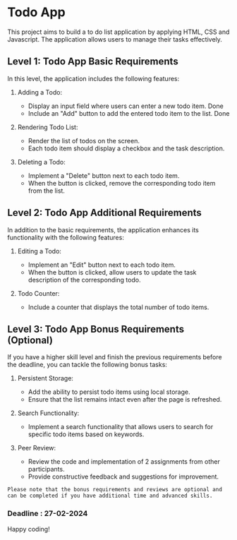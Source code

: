 # Todo App

This project aims to build a to do list application by applying HTML, CSS and Javascript.  The application allows users to manage their tasks effectively.

## Level 1: Todo App Basic Requirements

In this level, the application includes the following features:

1. Adding a Todo:
   - Display an input field where users can enter a new todo item.   Done
   - Include an "Add" button to add the entered todo item to the list.    Done

2. Rendering Todo List:
   - Render the list of todos on the screen.
   - Each todo item should display a checkbox and the task description.

3. Deleting a Todo:
   - Implement a "Delete" button next to each todo item.
   - When the button is clicked, remove the corresponding todo item from the list.

## Level 2: Todo App Additional Requirements

In addition to the basic requirements, the application enhances its functionality with the following features:

1. Editing a Todo:
   - Implement an "Edit" button next to each todo item.
   - When the button is clicked, allow users to update the task description of the corresponding todo.

2. Todo Counter:
   - Include a counter that displays the total number of todo items.


## Level 3: Todo App Bonus Requirements (Optional)

If you have a higher skill level and finish the previous requirements before the deadline, you can tackle the following bonus tasks:

1. Persistent Storage:
   - Add the ability to persist todo items using local storage.
   - Ensure that the list remains intact even after the page is refreshed.

2. Search Functionality:
   - Implement a search functionality that allows users to search for specific todo items based on keywords.

3. Peer Review:
   - Review the code and implementation of 2 assignments from other participants.
   - Provide constructive feedback and suggestions for improvement.

`Please note that the bonus requirements and reviews are optional and can be completed if you have additional time and advanced skills.`

### Deadline : 27-02-2024 

Happy coding!

